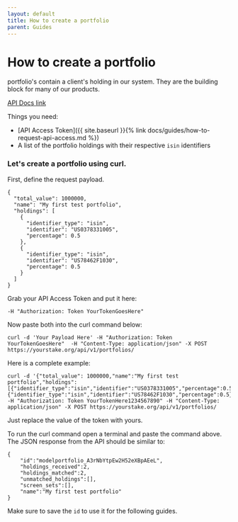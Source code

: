 ```yaml
---
layout: default
title: How to create a portfolio
parent: Guides
---
```


# How to create a portfolio


portfolio's contain a client's holding in our system. They are the building block for many of our products.

[API Docs link](https://www.yourstake.org/api/docs/#operation/Create%20a%20Portfolio)

Things you need:

- [API Access Token]({{ site.baseurl }}{% link docs/guides/how-to-request-api-access.md %})
- A list of the portfolio holdings with their respective `isin` identifiers

### Let's create a portfolio using curl.

First, define the request payload.

```
{
  "total_value": 1000000,
  "name": "My first test portfolio",
  "holdings": [
    {
      "identifier_type": "isin",
      "identifier": "US0378331005",
      "percentage": 0.5
    },
    {
      "identifier_type": "isin",
      "identifier": "US78462F1030",
      "percentage": 0.5
    }
  ]
}
```

Grab your API Access Token and put it here:

```
-H "Authorization: Token YourTokenGoesHere" 
```

Now paste both into the curl command below:

```
curl -d 'Your Payload Here' -H "Authorization: Token YourTokenGoesHere"  -H "Content-Type: application/json" -X POST https://yourstake.org/api/v1/portfolios/
```

Here is a complete example:

```
curl -d '{"total_value": 1000000,"name":"My first test portfolio","holdings":[{"identifier_type":"isin","identifier":"US0378331005","percentage":0.5},{"identifier_type":"isin","identifier":"US78462F1030","percentage":0.5}]}' -H "Authorization: Token YourTokenHere1234567890" -H "Content-Type: application/json" -X POST https://yourstake.org/api/v1/portfolios/
```

Just replace the value of the token with yours.

To run the curl command open a terminal and paste the command above.
The JSON response from the API should be similar to:

```
{
    "id":"modelportfolio_A3rNbYtpEw2H52eXBpAEeL",
    "holdings_received":2,
    "holdings_matched":2,
    "unmatched_holdings":[],
    "screen_sets":[],
    "name":"My first test portfolio"
}
```

Make sure to save the `id` to use it for the following guides.


